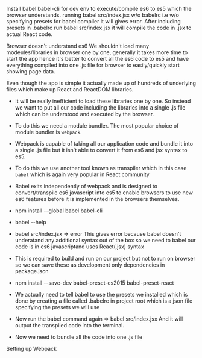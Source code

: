 Install babel babel-cli for dev env to execute/compile es6 to es5 which the browser understands.
running babel src/index.jsx w/o babelrc i.e w/o specifying presets for babel compiler it will gives error. After including presets in .babelrc run babel src/index.jsx it will compile the code in .jsx to actual React code.

Browser doesn't understand es6 
We shouldn't load many modeules/libraries in browser one by one, generally it takes more time to start the app hence it's better to convert all the es6 code to es5 and have everything compiled into one .js file for browser to easily/quickly start showing page data.

Even though the app is simple it actually made up of hundreds of underlying files which make up React and ReactDOM libraries.
- It will be really inefficient to load these libraries one by one. So instead we want to put all our code including the libraries into a single .js file which can be understood and executed by the browser.
- To do this we need a module bundler. The most popular choice of module bundler is `webpack`.
- Webpack is capable of taking all our application code and bundle it into a single .js file but it isn't able to convert it from es6 and jsx syntax to es5.
- To do this we use another tool known as transpiler which in this case `babel` which is again very popular in React community
- Babel exits independently of webpack and is designed to convert/transpile es6 javascript into es5 to enable browsers to use new es6 features before it is implemented in the browsers themselves.
- npm install --global babel babel-cli
- babel --help
- babel src/index.jsx => error
  This gives error because babel doesn't underatand any additional syntax out of the box so we need to babel our code is in es6 javascriptand uses React(.jsx) syntax 
- This is required to build and run on our project but not to run on browser so we can save these as development only dependencies in package.json 
- npm install --save-dev babel-preset-es2015 babel-preset-react
- We actually need to tell babel to use the presets we installed which is done by creating a file called .babelrc in project root which is a json file specifying the presets we will use
- Now run the babel command again =>
  babel src/index.jsx 
  And it will output the transpiled code into the terminal.

- Now we need to bundle all the code into one .js file 

Setting up Webpack




